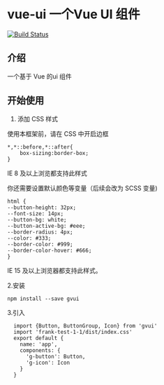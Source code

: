 # vue-ui 一个Vue UI 组件

[![Build Status](https://travis-ci.org/wang7211401/vue-ui.svg?branch=master)](https://travis-ci.org/wang7211401/vue-ui)

## 介绍

一个基于 Vue 的ui 组件

## 开始使用

1. 添加 CSS 样式

使用本框架前，请在 CSS 中开启边框

```
*,*::before,*::after{
    box-sizing:border-box;
}
```

IE 8 及以上浏览都支持此样式

你还需要设置默认颜色等变量（后续会改为 SCSS 变量)

```
html {
--button-height: 32px;
--font-size: 14px;
--button-bg: white;
--button-active-bg: #eee;
--border-radius: 4px;
--color: #333;
--border-color: #999;
--border-color-hover: #666;
}
```

IE 15 及以上浏览器都支持此样式。

2.安装

```
npm install --save gvui
```

3.引入

```
  import {Button, ButtonGroup, Icon} from 'gvui'
  import 'frank-test-1-1/dist/index.css'
  export default {
    name: 'app',
    components: {
      'g-button': Button,
      'g-icon': Icon
    }
  }
```
